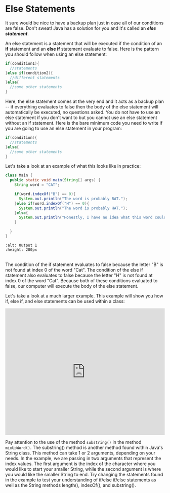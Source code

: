 Else Statements
===============

It sure would be nice to have a backup plan just in case all of our conditions are false. Don't sweat! Java has a solution for you and it's called an ***else statement***.

An else statement is a statement that will be executed if the condition of an **if** statement and an **else if** statement evaluate to false. Here is the pattern you should follow when using an else statement:
```java
if(condition1){
  //statements
}else if(condition2){
  //different statements
}else{
  //some other statements
}
```
Here, the else statement comes at the very end and it acts as a backup plan -- if everything evaluates to false then the body of the else statement will automatically be executed, no questions asked. You do not have to use an else statement if you don't want to but you cannot use an else statement without an if statement. Here is the bare minimum code you need to write if you are going to use an else statement in your program:

```java
if(condition){
  //statements
}else{
  //some other statements
}
```

Let's take a look at an example of what this looks like in practice:
```java
class Main {
  public static void main(String[] args) {
    String word = "CAT";

    if(word.indexOf("B") == 0){
      System.out.println("The word is probably BAT.");
    }else if(word.indexOf("H") == 0){
      System.out.println("The word is probably HAT.");
    }else{
      System.out.println("Honestly, I have no idea what this word could be.");
    }

  }
}
```
```{image} output6.png
:alt: Output 1
:height: 200px
```
<br>The condition of the if statement evaluates to false because the letter "B" is not found at index 0 of the word "Cat". The condition of the else if statement also evaluates to false because the letter "H" is not found at index 0 of the word "Cat". Because both of these conditions evaluated to false, our computer will execute the body of the else statement.

Let's take a look at a much larger example. This example will show you how if, else if, and else statements can be used within a class:
<iframe height="400px" width="100%" src="https://repl.it/@SoniaSpindt1/76Example1?lite=true" scrolling="no" frameborder="no" allowtransparency="true" allowfullscreen="true" sandbox="allow-forms allow-pointer-lock allow-popups allow-same-origin allow-scripts allow-modals"></iframe>

Pay attention to the use of the method `substring()` in the method `mixUpWord()`. The substring() method is another method found within Java's String class. This method can take 1 or 2 arguments, depending on your needs. In the example, we are passing in two arguments that represent the index values. The first argument is the index of the character where you would like to start your smaller String, while the second argument is where you would like the smaller String to end. Try changing the statements found in the example to test your understanding of if/else if/else statements as well as the String methods length(), indexOf(), and substring().
